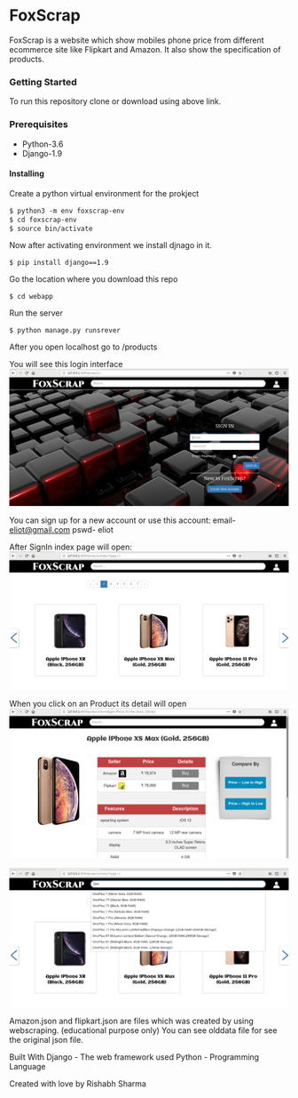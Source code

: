 # FoxScrap
FoxScrap is a website which show mobiles phone price from different ecommerce site like Flipkart and Amazon. It also show the specification of products.


### Getting Started
To run this repository clone or download using above link.

### Prerequisites
 * Python-3.6
 * Django-1.9


#### Installing
Create a python virtual environment for the prokject
```
$ python3 -m env foxscrap-env
$ cd foxscrap-env
$ source bin/activate
```

Now after activating environment we install djnago in it.
```
$ pip install django==1.9
```
Go the location where you download this repo
```
$ cd webapp
```
Run the server
```
$ python manage.py runsrever
```
After you open localhost go to /products

You will see this login interface
![Alt text](/Screenshots/login.png?raw=true "LogIn")

You can sign up for a new account or use this account:
email- eliot@gmail.com  pswd- eliot

After SignIn index page will open:
![Alt text](/Screenshots/home.png?raw=true "home")

When you click on an Product its detail will open
![Alt text](/Screenshots/details.png?raw=true "product")

![Alt text](/Screenshots/searching.png?raw=true "other")

Amazon.json and flipkart.json are files which was created by using webscraping. (educational purpose only)
You can see olddata file for see the original json file.

Built With
Django - The web framework used
Python - Programming Language


Created with love by Rishabh Sharma
